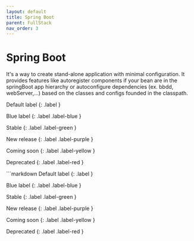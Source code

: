 ```yaml
---
layout: default
title: Spring Boot
parent: FullStack
nav_order: 3
---
```


# Spring Boot

It's a way to create stand-alone application with minimal configuration. It provides features like autoregister components if your bean are in the springBoot app hierarchy or autoconfigure dependencies (ex. bbdd, webServer,...) based on the classes and configs founded in the classpath.

<div class="code-example" markdown="1">
Default label
{: .label }

Blue label
{: .label .label-blue }

Stable
{: .label .label-green }

New release
{: .label .label-purple }

Coming soon
{: .label .label-yellow }

Deprecated
{: .label .label-red }
</div>
```markdown
Default label
{: .label }

Blue label
{: .label .label-blue }

Stable
{: .label .label-green }

New release
{: .label .label-purple }

Coming soon
{: .label .label-yellow }

Deprecated
{: .label .label-red }
```
